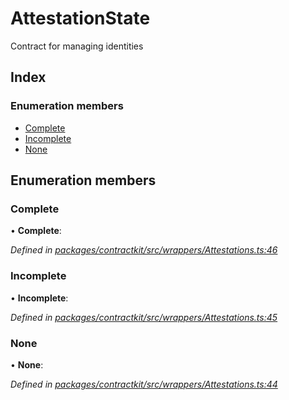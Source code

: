# AttestationState

Contract for managing identities

## Index

### Enumeration members

* [Complete](../enums/_wrappers_attestations_.attestationstate.md#complete)
* [Incomplete](../enums/_wrappers_attestations_.attestationstate.md#incomplete)
* [None](../enums/_wrappers_attestations_.attestationstate.md#none)

## Enumeration members

### Complete

• **Complete**:

_Defined in_ [_packages/contractkit/src/wrappers/Attestations.ts:46_](https://github.com/celo-org/celo-monorepo/blob/master/packages/contractkit/src/wrappers/Attestations.ts#L46)

### Incomplete

• **Incomplete**:

_Defined in_ [_packages/contractkit/src/wrappers/Attestations.ts:45_](https://github.com/celo-org/celo-monorepo/blob/master/packages/contractkit/src/wrappers/Attestations.ts#L45)

### None

• **None**:

_Defined in_ [_packages/contractkit/src/wrappers/Attestations.ts:44_](https://github.com/celo-org/celo-monorepo/blob/master/packages/contractkit/src/wrappers/Attestations.ts#L44)

